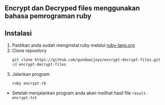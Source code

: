 ## Encrypt dan Decryped files menggunakan bahasa pemrograman ruby

## Instalasi 
1. Pastikan anda sudah menginstal ruby melalui <a href="https://www.ruby-lang.org/en/documentation/installation/">ruby-lang.org</a>
2. Clone repository 
   ```bash 
   git clone https://github.com/gundowijoyo/encrypt-decrypt-files.git
   cd encrypt-decrypt-files
   ```
3. Jalankan program
   ```bash
   ruby encrypt.rb
   ```
  - Setelah menjalankan program anda akan melihat hasil file <code>result-encrypt.txt</code>
